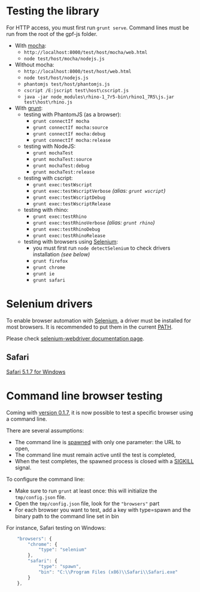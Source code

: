 # Testing the library

For HTTP access, you must first run `grunt serve`.
Command lines must be run from the root of the gpf-js folder.

* With [mocha](https://mochajs.org/):
    * `http://localhost:8000/test/host/mocha/web.html`
    * `node test/host/mocha/nodejs.js`
* Without mocha:
    * `http://localhost:8000/test/host/web.html`
    * `node test/host/nodejs.js`
    * `phantomjs test/host/phantomjs.js`
    * `cscript /E:jscript test\host\cscript.js`
    * `java -jar node_modules\rhino-1_7r5-bin\rhino1_7R5\js.jar test\host\rhino.js`
* With [grunt](http://gruntjs.com/):
    * testing with PhantomJS (as a browser):
        * `grunt connectIf mocha`
        * `grunt connectIf mocha:source`
        * `grunt connectIf mocha:debug`
        * `grunt connectIf mocha:release`
    * testing with NodeJS:
        * `grunt mochaTest`
        * `grunt mochaTest:source`
        * `grunt mochaTest:debug`
        * `grunt mochaTest:release`
    * testing with cscript:
        * `grunt exec:testWscript`
        * `grunt exec:testWscriptVerbose` *(alias: `grunt wscript`)*
        * `grunt exec:testWscriptDebug`
        * `grunt exec:testWscriptRelease`
    * testing with rhino:
        * `grunt exec:testRhino`
        * `grunt exec:testRhinoVerbose` *(alias: `grunt rhino`)*
        * `grunt exec:testRhinoDebug`
        * `grunt exec:testRhinoRelease`
    * testing with browsers using [Selenium](http://www.seleniumhq.org/):
        * you must first run `node detectSelenium` to check drivers installation *(see below)*
        * `grunt firefox`
        * `grunt chrome`
        * `grunt ie`
        * `grunt safari`

# Selenium drivers

To enable browser automation with [Selenium](http://www.seleniumhq.org/), a driver must be installed for most browsers.
It is recommended to put them in the current [PATH](https://en.wikipedia.org/wiki/PATH_%28variable%29).

Please check
[selenium-webdriver documentation page](http://seleniumhq.github.io/selenium/docs/api/javascript/index.html).

## Safari

[Safari 5.1.7 for Windows](http://appldnld.apple.com/Safari5/041-5487.20120509.INU8B/SafariSetup.exe)

# Command line browser testing

Coming with [version 0.1.7](http://gpf-js.blogspot.ca/2017/03/release-017.html), it is now possible to test a specific
browser using a command line.

There are several assumptions:
- The command line is
[spawned](https://nodejs.org/api/child_process.html#child_process_child_process_spawn_command_args_options) with only
one parameter: the URL to open,
- The command line must remain active until the test is completed,
- When the test completes, the spawned process is closed with a
[SIGKILL](https://nodejs.org/api/process.html#process_signal_events) signal.

To configure the command line:
- Make sure to run `grunt` at least once: this will initialize the `tmp/config.json` file. 
- Open the `tmp/config.json` file, look for the `"browsers"` part
- For each browser you want to test, add a key with type=spawn and the binary path to the command line set in bin

For instance, Safari testing on Windows:

```javascript
    "browsers": {
        "chrome": {
            "type": "selenium"
        },
        "safari": {
            "type": "spawn",
            "bin": "C:\\Program Files (x86)\\Safari\\Safari.exe"
        }
    },
```
